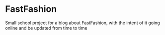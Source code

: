# FastFashion
Small school project for a blog about FastFashion, with the intent of it going online and be updated from time to time
